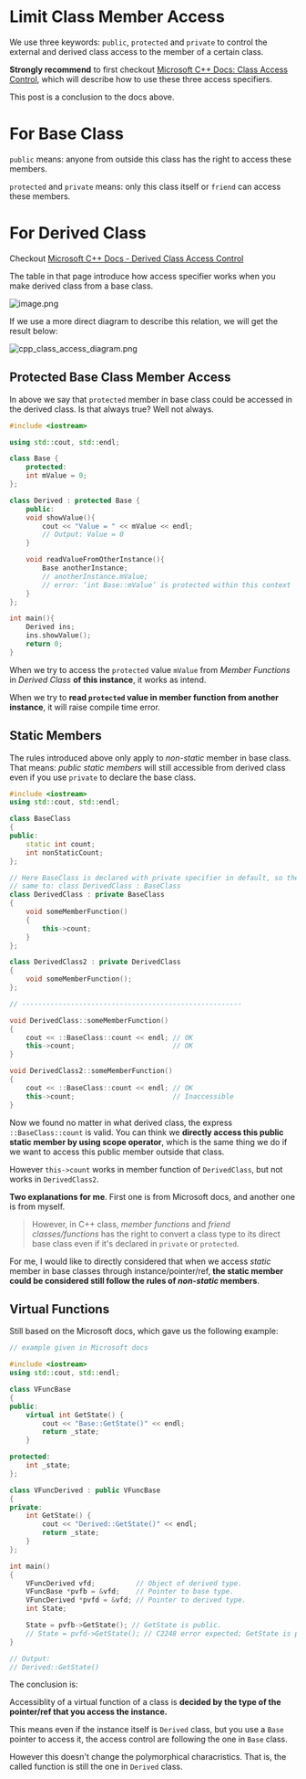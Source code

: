 # Limit Class Member Access

We use three keywords: `public`, `protected` and `private` to control the external and derived class access to the member of a certain class.

**Strongly recommend** to first checkout [Microsoft C++ Docs: Class Access Control](https://learn.microsoft.com/en-us/cpp/cpp/member-access-control-cpp?view=msvc-170), which will describe how to use these three access specifiers.

This post is a conclusion to the docs above.

# For Base Class

`public` means: anyone from outside this class has the right to access these members.

`protected` and `private` means: only this class itself or `friend` can access these members.

# For Derived Class

Checkout [Microsoft C++ Docs - Derived Class Access Control](https://learn.microsoft.com/en-us/cpp/cpp/member-access-control-cpp?view=msvc-170#member-access-in-base-class)

The table in that page introduce how access specifier works when you make derived class from a base class.

![image.png](https://s2.loli.net/2024/03/19/rn2zxRBGWHuT5pF.png)

If we use a more direct diagram to describe this relation, we will get the result below:

![cpp_class_access_diagram.png](https://s2.loli.net/2024/03/19/xaBU72Z5PA9pcDq.png)

## Protected Base Class Member Access

In above we say that `protected` member in base class could be accessed in the derived class. Is that always true? Well not always.

```cpp
#include <iostream>

using std::cout, std::endl;

class Base {
    protected:
    int mValue = 0;
};

class Derived : protected Base {
    public:
    void showValue(){
        cout << "Value = " << mValue << endl;
        // Output: Value = 0
    }

    void readValueFromOtherInstance(){
        Base anotherInstance;
        // anotherInstance.mValue;
        // error: ‘int Base::mValue’ is protected within this context
    }
};

int main(){
    Derived ins;
    ins.showValue();
    return 0;
}
```

When we try to access the `protected` value `mValue` from _Member Functions_ in _Derived Class_ __of this instance__, it works as intend.

When we try to __read `protected` value in member function from another instance__, it will raise compile time error.

## Static Members

The rules introduced above only apply to _non-static_ member in base class. That means: _public static members_ will still accessible from derived class even if you use `private` to declare the base class.

```cpp
#include <iostream>
using std::cout, std::endl;

class BaseClass
{
public:
    static int count;
    int nonStaticCount;
};

// Here BaseClass is declared with private specifier in default, so the private could be omitted
// same to: class DerivedClass : BaseClass
class DerivedClass : private BaseClass
{
    void someMemberFunction()
    {
        this->count;
    }
};

class DerivedClass2 : private DerivedClass
{
    void someMemberFunction();
};

// ------------------------------------------------------

void DerivedClass::someMemberFunction()
{
    cout << ::BaseClass::count << endl; // OK
    this->count;                        // OK
}

void DerivedClass2::someMemberFunction()
{
    cout << ::BaseClass::count << endl; // OK
    this->count;                        // Inaccessible
}
```

Now we found no matter in what derived class, the express `::BaseClass::count` is valid. You can think we **directly access this public static member by using scope operator**, which is the same thing we do if we want to access this public member outside that class.

However `this->count` works in member function of `DerivedClass`, but not works in `DerivedClass2`.

**Two explanations for me**. First one is from Microsoft docs, and another one is from myself.

> However, in C++ class, _member functions_ and _friend classes/functions_ has the right to convert a class type to its direct base class even if it's declared in `private` or `protected`.

For me, I would like to directly considered that when we access _static_ member in base classes through instance/pointer/ref, **the static member could be considered still follow the rules of _non-static_ members**.

## Virtual Functions

Still based on the Microsoft docs, which gave us the following example:

```cpp
// example given in Microsoft docs

#include <iostream>
using std::cout, std::endl;

class VFuncBase
{
public:
    virtual int GetState() { 
        cout << "Base::GetState()" << endl;
        return _state;
    }

protected:
    int _state;
};

class VFuncDerived : public VFuncBase
{
private:
    int GetState() {
        cout << "Derived::GetState()" << endl;
        return _state; 
    }
};

int main()
{
    VFuncDerived vfd;          // Object of derived type.
    VFuncBase *pvfb = &vfd;    // Pointer to base type.
    VFuncDerived *pvfd = &vfd; // Pointer to derived type.
    int State;

    State = pvfb->GetState(); // GetState is public.
    // State = pvfd->GetState(); // C2248 error expected; GetState is private;
}

// Output:
// Derived::GetState()
```

The conclusion is:

Accessiblity of a virtual function of a class is __decided by the type of the pointer/ref that you access the instance.__

This means even if the instance itself is `Derived` class, but you use a `Base` pointer to access it, the access control are following the one in `Base` class.

However this doesn't change the polymorphical characristics. That is, the called function is still the one in `Derived` class.